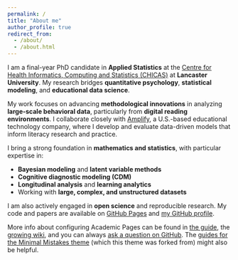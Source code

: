 ```yaml
---
permalink: /
title: "About me"
author_profile: true
redirect_from: 
  - /about/
  - /about.html
---
```


I am a final-year PhD candidate in **Applied Statistics** at the [Centre for Health Informatics, Computing and Statistics (CHICAS)](https://www.lancaster.ac.uk/chicas/) at **Lancaster University**. My research bridges **quantitative psychology**, **statistical modeling**, and **educational data science**. 

My work focuses on advancing **methodological innovations** in analyzing **large-scale behavioral data**, particularly from **digital reading environments**. I collaborate closely with [Amplify](https://amplify.com/), a U.S.-based educational technology company, where I develop and evaluate data-driven models that inform literacy research and practice.

I bring a strong foundation in **mathematics and statistics**, with particular expertise in:
- **Bayesian modeling** and **latent variable methods**
- **Cognitive diagnostic modeling (CDM)**
- **Longitudinal analysis** and **learning analytics**
- Working with **large, complex, and unstructured datasets**

I am also actively engaged in **open science** and reproducible research. My code and papers are available on [GitHub Pages](https://pages.github.com/) and [my GitHub profile](https://github.com/Yawen-Ma).

More info about configuring Academic Pages can be found in [the guide](https://academicpages.github.io/markdown/), the [growing wiki](https://github.com/academicpages/academicpages.github.io/wiki), and you can always [ask a question on GitHub](https://github.com/academicpages/academicpages.github.io/discussions). The [guides for the Minimal Mistakes theme](https://mmistakes.github.io/minimal-mistakes/docs/configuration/) (which this theme was forked from) might also be helpful.
